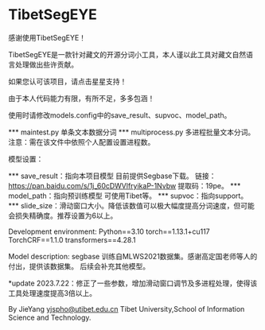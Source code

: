 # TibetSegEYE

感谢使用TibetSegEYE！

TibetSegEYE是一款针对藏文的开源分词小工具，本人谨以此工具对藏文自然语言处理做出些许贡献。

如果您认可该项目，请点击星星支持！

由于本人代码能力有限，有所不足，多多包涵！

使用时请修改models.config中的save_result、supvoc、model_path。


*** maintest.py 单条文本数据分词
*** multiprocess.py 多进程批量文本分词。注意：需在该文件中依照个人配置设置进程数。


模型设置：



*** save_result：指向本项目模型 目前提供Segbase下载。 
链接：https://pan.baidu.com/s/1j_60cDWVlfryikaP-1Nvbw 提取码：19pe。
*** model_path：指向预训练模型 可使用Tibet等。
*** supvoc：指向support。
*** slide_size：滑动窗口大小。降低该数值可以极大幅度提高分词速度，但可能会损失精确度。推荐设置为6以上。


Development environment:
Python==3.10
torch==1.13.1+cu117
TorchCRF==1.1.0
transformers==4.28.1


Model description:
segbase 训练自MLWS2021数据集。感谢高定国老师等人的付出，提供该数据集。
后续会补充其他模型。


*update 2023.7.22：修正了一些参数，增加滑动窗口调节及多进程处理，使得该工具处理速度提高3倍以上。

By JieYang
yjspho@utibet.edu.cn
Tibet University,School of Information Science and Technology.
